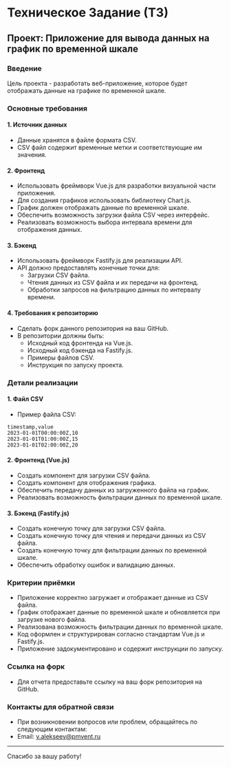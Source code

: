 # Техническое Задание (ТЗ)

## Проект: Приложение для вывода данных на график по временной шкале

### Введение
Цель проекта - разработать веб-приложение, которое будет отображать данные на графике по временной шкале.

### Основные требования

#### 1. Источник данных
- Данные хранятся в файле формата CSV.
- CSV файл содержит временные метки и соответствующие им значения.

#### 2. Фронтенд
- Использовать фреймворк Vue.js для разработки визуальной части приложения.
- Для создания графиков использовать библиотеку Chart.js.
- График должен отображать данные по временной шкале.
- Обеспечить возможность загрузки файла CSV через интерфейс.
- Реализовать возможность выбора интервала времени для отображения данных.

#### 3. Бэкенд
- Использовать фреймворк Fastify.js для реализации API.
- API должно предоставлять конечные точки для:
  - Загрузки CSV файла.
  - Чтения данных из CSV файла и их передачи на фронтенд.
  - Обработки запросов на фильтрацию данных по интервалу времени.

#### 4. Требования к репозиторию
- Сделать форк данного репозитория на ваш GitHub.
- В репозитории должны быть:
  - Исходный код фронтенда на Vue.js.
  - Исходный код бэкенда на Fastify.js.
  - Примеры файлов CSV.
  - Инструкция по запуску проекта.

### Детали реализации

#### 1. Файл CSV
- Пример файла CSV:
```
timestamp,value
2023-01-01T00:00:00Z,10
2023-01-01T01:00:00Z,15
2023-01-01T02:00:00Z,20
```

#### 2. Фронтенд (Vue.js)
- Создать компонент для загрузки CSV файла.
- Создать компонент для отображения графика.
- Обеспечить передачу данных из загруженного файла на график.
- Реализовать возможность фильтрации данных по временной шкале.

#### 3. Бэкенд (Fastify.js)
- Создать конечную точку для загрузки CSV файла.
- Создать конечную точку для чтения и передачи данных из CSV файла.
- Создать конечную точку для фильтрации данных по временной шкале.
- Обеспечить обработку ошибок и валидацию данных.

### Критерии приёмки
- Приложение корректно загружает и отображает данные из CSV файла.
- График отображает данные по временной шкале и обновляется при загрузке нового файла.
- Реализована возможность фильтрации данных по временной шкале.
- Код оформлен и структурирован согласно стандартам Vue.js и Fastify.js.
- Приложение задокументировано и содержит инструкции по запуску.

### Ссылка на форк
- Для отчета предоставьте ссылку на ваш форк репозитория на GitHub.

### Контакты для обратной связи
- При возникновении вопросов или проблем, обращайтесь по следующим контактам:
- Email: v.alekseev@pmvent.ru
---

Спасибо за вашу работу!
